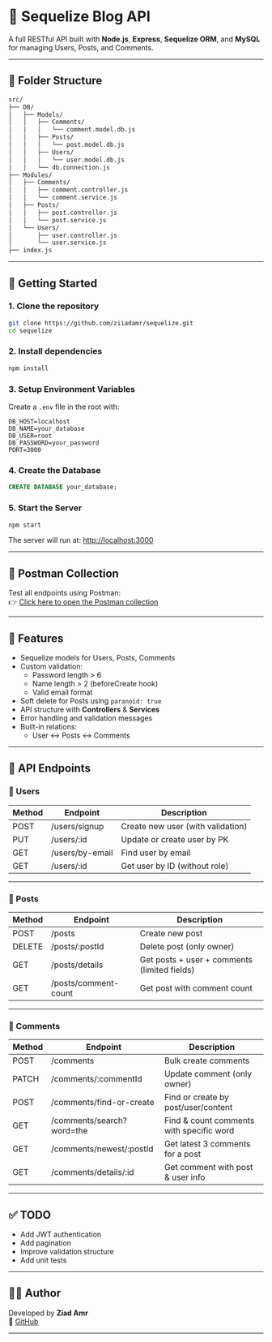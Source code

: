 # 📝 Sequelize Blog API

A full RESTful API built with **Node.js**, **Express**, **Sequelize ORM**, and **MySQL** for managing Users, Posts, and Comments.

---

## 📁 Folder Structure

```bash
src/
├── DB/
│   ├── Models/
│   │   ├── Comments/
│   │   │   └── comment.model.db.js
│   │   ├── Posts/
│   │   │   └── post.model.db.js
│   │   ├── Users/
│   │   │   └── user.model.db.js
│   │   └── db.connection.js
├── Modules/
│   ├── Comments/
│   │   ├── comment.controller.js
│   │   └── comment.service.js
│   ├── Posts/
│   │   ├── post.controller.js
│   │   └── post.service.js
│   └── Users/
│       ├── user.controller.js
│       └── user.service.js
├── index.js
```

---

## 🚀 Getting Started

### 1. Clone the repository
```bash
git clone https://github.com/ziiadamr/sequelize.git
cd sequelize
```

### 2. Install dependencies
```bash
npm install
```

### 3. Setup Environment Variables

Create a `.env` file in the root with:

```env
DB_HOST=localhost
DB_NAME=your_database
DB_USER=root
DB_PASSWORD=your_password
PORT=3000
```

### 4. Create the Database

```sql
CREATE DATABASE your_database;
```

### 5. Start the Server

```bash
npm start
```

The server will run at: [http://localhost:3000](http://localhost:3000)

---

## 🔗 Postman Collection

Test all endpoints using Postman:  
👉 [Click here to open the Postman collection](https://www.postman.com/routeassignmentziadamr/workspace/route-assignments/collection/38568669-7cfac108-77c0-4949-a197-c2d78af6eabd?action=share&source=copy-link&creator=38568669)

---

## 🧠 Features

- Sequelize models for Users, Posts, Comments
- Custom validation:
  - Password length > 6
  - Name length > 2 (beforeCreate hook)
  - Valid email format
- Soft delete for Posts using `paranoid: true`
- API structure with **Controllers** & **Services**
- Error handling and validation messages
- Built-in relations:  
  - User ↔ Posts ↔ Comments

---

## 📌 API Endpoints

### 👤 Users
| Method | Endpoint | Description |
|--------|----------|-------------|
| POST   | /users/signup | Create new user (with validation) |
| PUT    | /users/:id | Update or create user by PK |
| GET    | /users/by-email | Find user by email |
| GET    | /users/:id | Get user by ID (without role) |

---

### 📝 Posts
| Method | Endpoint | Description |
|--------|----------|-------------|
| POST   | /posts | Create new post |
| DELETE | /posts/:postId | Delete post (only owner) |
| GET    | /posts/details | Get posts + user + comments (limited fields) |
| GET    | /posts/comment-count | Get post with comment count |

---

### 💬 Comments
| Method | Endpoint | Description |
|--------|----------|-------------|
| POST   | /comments | Bulk create comments |
| PATCH  | /comments/:commentId | Update comment (only owner) |
| POST   | /comments/find-or-create | Find or create by post/user/content |
| GET    | /comments/search?word=the | Find & count comments with specific word |
| GET    | /comments/newest/:postId | Get latest 3 comments for a post |
| GET    | /comments/details/:id | Get comment with post & user info |

---

## ✅ TODO

- Add JWT authentication  
- Add pagination  
- Improve validation structure  
- Add unit tests

---

## 👨‍💻 Author

Developed by **Ziad Amr**  
🔗 [GitHub](https://github.com/ziiadamr)

---
